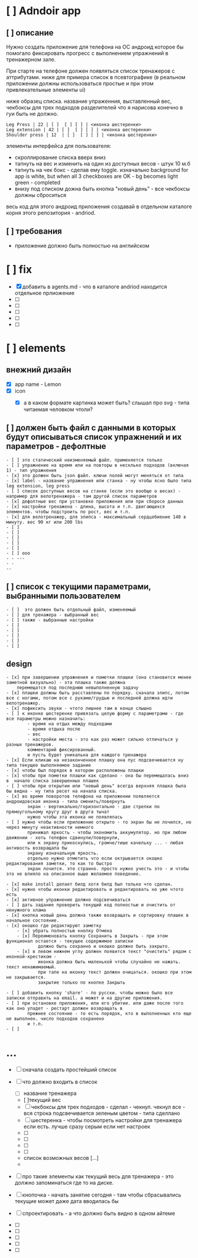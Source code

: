 

# [ ] Adndoir app

## [ ] описание 
Нужно создать приложение для телефона на ОС андроид которое бы помогало фиксировать прогресс с выполнением упражнений в тренажерном зале.

При старте на телефоне должен появляться список тренажеров с аттрибутами. ниже для примера список в псевтографике (в  реальном приложении должны использоваться простые и при этом привлекательные элементы ui)

ниже образец списка. название упраженния, выставленный вес, чекбоксы для трех подходов
разделителей что я нарисова конечно в  гуи быть не должно.

```
Leg Press | 22 | [ ]  [ ] [ ] | <иконка шестеренки>
Leg extension | 42 | [ ]  [ ] [ ] | <иконка шестеренки>
Shoulder press | 12  | [ ]  [ ] [ ] | <иконка шестеренки>

```

элементы интерфейса для пользователя:
- скроллирование списка вверх вниз
- тапнуть на вес и изменить на один из доступных весов - штук 10 м.б
- тапнуть на чек бокс - сделав ему toggle. изначально background for app is white, but when all 3 checkboxes are OK - bg becomes light green - completed
- внизу под списком дожна быть кнопка "новый день" - все чекбоксы должны сброситься


весь код для этого андроид приложения создавай в отдельном каталоге корня этого репозитория - andriod.

## [ ] требования
- приложение должно быть полностью на английском


# [ ] fix
- [x] добавить в agents.md - что в каталоге andriod находится отдельное прлиожение
- [ ]
- [ ]
- [ ]
- [ ]
- [ ]


# [ ] elements

## внежний дизайн
- [x] app name - Lemon
- [x] icon
    - [x] а в каком формате картинка может быть? слышал про svg - типа читаемая человком чтоли?


## [ ] должен быть файл с данными в которых будут описываться список упражнений и их параметров - дефолтные
    - [ ] это статический неизменяемый файл. применяется только 
    - [ ] упражнение на время или на повторы в несклько подходов (включая 1) - тип упражнения
    - [x] это должен быть json файл. ключи полей могут меняться от типа
    - [x] label - название упражнения или станка - ну чтобы ясно было типа leg extension, leg press
    - [ ] список доступных весов на станке (если это вообще о весах) - например для велотренажера - там другой список параметров
    - [x] дефолтные вес при установке приложения или при сборосе данных
    - [x] настройки тренажена - длина, высота и т.п. двигающихся элементов. чтобы подстроить по рост, вес и т.п.
    - [x] для велотренажер, для элипса - максимальный сердцебиение 140 в минуту. вес 90 кг или 200 lbs
    - [ ] 
    - [ ] 
    - [ ] 
    - [ ] 
    - [ ] 
    - [ ] ооо
    - - ---
    - - 
    -- 

## [ ] список с текущими параметрами, выбранными пользователем
    - [ ]  это должен быть отдельный файл, изменяемый
    - [ ] для тренажера - выбранный вес
    - [ ] также - выбранные настройки
    - [ ] 
    - [ ] 
    - [ ] 
    - [ ] 
    - [ ] 

## design
    - [x] при завершении упражнения и пометки плашки (она становится менее заметной визуально) - эта плашка также должна
        перемещатся под последнюю невыполненную задачу
    - [x] плашки должны быть расставлены по порядку. сначала элипс, потом все с ногами, потом все с руками/грудью и последней должна идти велотренажер.
    - [x] пофиксить звуки - чтото лишнее там в конце слышно
    - [ ] к иконке шестеренке привязать целую форму с параметрами - где все параметры можно назначить:
            - время на отдых между подходами
            - время отдыха после
            - вес
            - настройки места - это как раз может сильно отличаться у разных тренажеров.
            комментарий фиксированный. 
            и пусть будет уникальна для каждого тренажера
    - [x] Если кликаю на незаконченное плашку она пус подсвечивается ну типа текущее выполняемое задание
    - [x] чтобы был порядок в котором расположены плашки
    - [x] чтобы при пометки плашки как сделано - она бы перемещалась вниз в  начало списка завершенных плашек
    - [ ] чтобы при открытии или "новый день" всегда верхняя плашка была бы видна - ну типа ресет на начала списка.
    - [x] во время поворотов телефона на приложении появляется андроидовская иконка - типа сменить/повернуть
            экран - вертикально/горизонтально - две стрелки по прямоугольному кругу друг в друга тычат
            нужно чтобы эта иконка не появлялась
    - [ ] нужно чтобы если приложение открыто - то экран бы не лочился, но через минуту неактивности немного 
            принижал яркость - чтобы экономить аккумулятор. но при любом движении - хоть телефон сдвинули/повернули,
            или к экрану прикоснулись, громче/тише качельку ... - любая активость возвращала бы
            экрану изначальную яркость.
            отдельно нужно отметить что если октрывается окошко редактирования заметки, то как то быстро
            экран лочится. это странно. просто нужно учесть это - и чтобы это не влияло на описанное выше желаемое поведение.

    - [x] make install делает билд хотя билд был только что сделан.
    - [x] нужно чтобы иконки редактировать и редактировать но уже чтото есть 
    - [x] активное упражнение должно подсвечиваться
    - [ ] дать задание проверить текущий код полностью и очистить от ненужного хлама
    - [x] кнопка новый день должна также возвращать и сортировку плашек в начальное состояние.
    - [x] окошко где редактируют заметку
        - [x] убрать полностью кнопку Отмена
        - [x] Переименовать кнопку Сохранить в Закрыть - при этом функционал остается - текущее содержимое записки
                должно быть сохранно и окошко должно быть закрыто.
        - [x] в левом нижнем углу должен появится текст "очистить" рядом с иконкой-крестиком - 
                иконка должна быть маленькой чтобы случайно не нажать. текст ненажимаемый. 
                при тапе на иконку текст должен очицаться. окошко при этом не закрывается.
                закрытие только по кнопке Закрыть

    - [ ] добавить кнопку 'share' - по русски. чтобы можно было все записки отправить на email. а может и на другие приложения.
    - [ ] при остановке приложения, или его убитии. или даже после того как оно упадет - рестарт должен возвращать в
            прежнее состояние - то есть порядок, кто в выполненных кто еще не выполнен. число подходов сохранено 
            и т.п.
    - [ ] 


    
# ...
- [ ] сначала создать простейший список 


- [ ] что должно входить в список
    - [ ] название тренажера
    - [ ]текущий вес
    - [ ] чекбоксы для трех подходов - сделал - чекнул. чекнул все - вся строка подсвечивается зеленым цветом - типа сделлано
    - [ ] шестеренка - чтобы посмотреть  настройки для тренажера если есть. лучше сразу серым если нет настроек
    - [ ] 
    - [ ] 
    - [ ] 
    - [ ] 
    - список возможных весов [...]
    - 

- [ ] про такие элементы как текущий весь для тренажера - это должно запоминаться где то на диске.
- [ ] кнопочка - начать занятие сегодня - там чтобы сбрасывались текущие
     может даже дата вводилась бы
- [ ] спроектировать - а что должно быть видно в одном айтеме
- [ ] 
- [ ] 
- [ ] 
- [ ] 
- [ ] 





